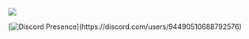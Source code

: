 ![](https://komarev.com/ghpvc/?username=0x0jx&color=blueviolet)

[![Discord Presence](https://lanyard-profile-readme.vercel.app/api/94490510688792576?theme=dark&bg=262626&animated=false&hideDiscrim=true&borderRadius=30px&idleMessage=var:str%20=%20...)](https://discord.com/users/94490510688792576)

